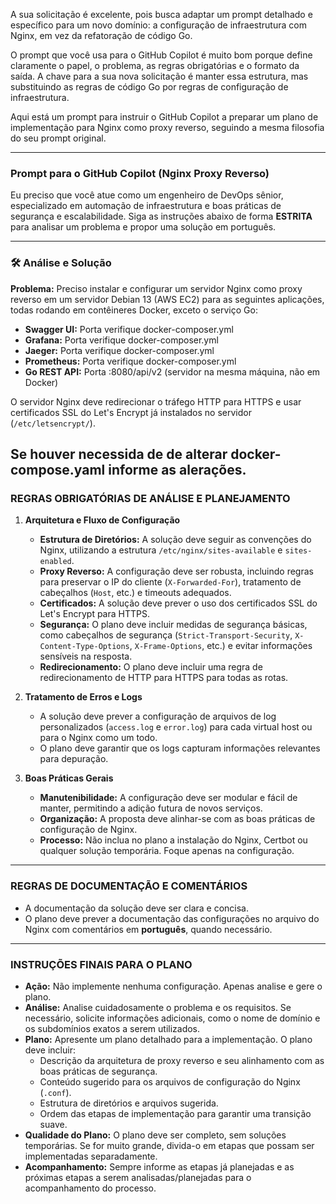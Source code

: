 A sua solicitação é excelente, pois busca adaptar um prompt detalhado e específico para um novo domínio: a configuração de infraestrutura com Nginx, em vez da refatoração de código Go.

O prompt que você usa para o GitHub Copilot é muito bom porque define claramente o papel, o problema, as regras obrigatórias e o formato da saída. A chave para a sua nova solicitação é manter essa estrutura, mas substituindo as regras de código Go por regras de configuração de infraestrutura.

Aqui está um prompt para instruir o GitHub Copilot a preparar um plano de implementação para Nginx como proxy reverso, seguindo a mesma filosofia do seu prompt original.

---
### Prompt para o GitHub Copilot (Nginx Proxy Reverso)

Eu preciso que você atue como um engenheiro de DevOps sênior, especializado em automação de infraestrutura e boas práticas de segurança e escalabilidade. Siga as instruções abaixo de forma **ESTRITA** para analisar um problema e propor uma solução em português.

---

### 🛠️ Análise e Solução

**Problema:** Preciso instalar e configurar um servidor Nginx como proxy reverso em um servidor Debian 13 (AWS EC2) para as seguintes aplicações, todas rodando em contêineres Docker, exceto o serviço Go:

* **Swagger UI:** Porta verifique docker-composer.yml
* **Grafana:** Porta verifique docker-composer.yml
* **Jaeger:** Porta verifique docker-composer.yml
* **Prometheus:** Porta verifique docker-composer.yml
* **Go REST API:** Porta :8080/api/v2 (servidor na mesma máquina, não em Docker)

O servidor Nginx deve redirecionar o tráfego HTTP para HTTPS e usar certificados SSL do Let's Encrypt já instalados no servidor (`/etc/letsencrypt/`). 

Se houver necessida de de alterar docker-compose.yaml informe as alerações.
---

### REGRAS OBRIGATÓRIAS DE ANÁLISE E PLANEJAMENTO

1.  **Arquitetura e Fluxo de Configuração**
    * **Estrutura de Diretórios:** A solução deve seguir as convenções do Nginx, utilizando a estrutura `/etc/nginx/sites-available` e `sites-enabled`.
    * **Proxy Reverso:** A configuração deve ser robusta, incluindo regras para preservar o IP do cliente (`X-Forwarded-For`), tratamento de cabeçalhos (`Host`, etc.) e timeouts adequados.
    * **Certificados:** A solução deve prever o uso dos certificados SSL do Let's Encrypt para HTTPS.
    * **Segurança:** O plano deve incluir medidas de segurança básicas, como cabeçalhos de segurança (`Strict-Transport-Security`, `X-Content-Type-Options`, `X-Frame-Options`, etc.) e evitar informações sensíveis na resposta.
    * **Redirecionamento:** O plano deve incluir uma regra de redirecionamento de HTTP para HTTPS para todas as rotas.

2.  **Tratamento de Erros e Logs**
    * A solução deve prever a configuração de arquivos de log personalizados (`access.log` e `error.log`) para cada virtual host ou para o Nginx como um todo.
    * O plano deve garantir que os logs capturam informações relevantes para depuração.

3.  **Boas Práticas Gerais**
    * **Manutenibilidade:** A configuração deve ser modular e fácil de manter, permitindo a adição futura de novos serviços.
    * **Organização:** A proposta deve alinhar-se com as boas práticas de configuração de Nginx.
    * **Processo:** Não inclua no plano a instalação do Nginx, Certbot ou qualquer solução temporária. Foque apenas na configuração.

---

### REGRAS DE DOCUMENTAÇÃO E COMENTÁRIOS
* A documentação da solução deve ser clara e concisa.
* O plano deve prever a documentação das configurações no arquivo do Nginx com comentários em **português**, quando necessário.

---

### INSTRUÇÕES FINAIS PARA O PLANO
* **Ação:** Não implemente nenhuma configuração. Apenas analise e gere o plano.
* **Análise:** Analise cuidadosamente o problema e os requisitos. Se necessário, solicite informações adicionais, como o nome de domínio e os subdomínios exatos a serem utilizados.
* **Plano:** Apresente um plano detalhado para a implementação. O plano deve incluir:
    * Descrição da arquitetura de proxy reverso e seu alinhamento com as boas práticas de segurança.
    * Conteúdo sugerido para os arquivos de configuração do Nginx (`.conf`).
    * Estrutura de diretórios e arquivos sugerida.
    * Ordem das etapas de implementação para garantir uma transição suave.
* **Qualidade do Plano:** O plano deve ser completo, sem soluções temporárias. Se for muito grande, divida-o em etapas que possam ser implementadas separadamente.
* **Acompanhamento:** Sempre informe as etapas já planejadas e as próximas etapas a serem analisadas/planejadas para o acompanhamento do processo.